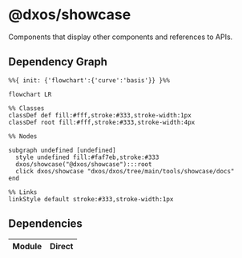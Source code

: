 # @dxos/showcase

Components that display other components and references to APIs.

## Dependency Graph

```mermaid
%%{ init: {'flowchart':{'curve':'basis'}} }%%

flowchart LR

%% Classes
classDef def fill:#fff,stroke:#333,stroke-width:1px
classDef root fill:#fff,stroke:#333,stroke-width:4px

%% Nodes

subgraph undefined [undefined]
  style undefined fill:#faf7eb,stroke:#333
  dxos/showcase("@dxos/showcase"):::root
  click dxos/showcase "dxos/dxos/tree/main/tools/showcase/docs"
end

%% Links
linkStyle default stroke:#333,stroke-width:1px
```

## Dependencies

| Module | Direct |
|---|---|
